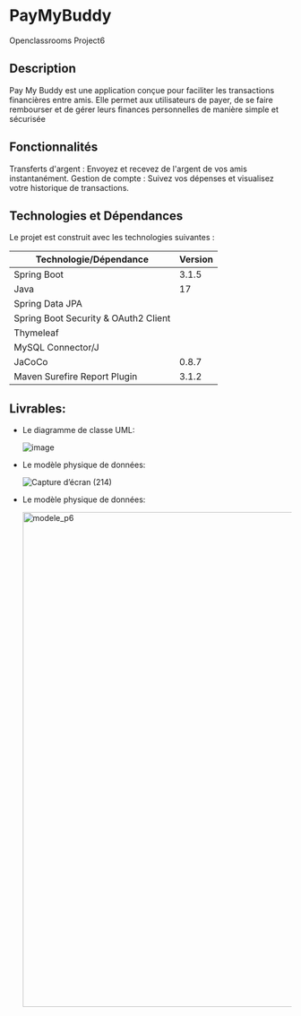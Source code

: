 # PayMyBuddy
Openclassrooms Project6

## Description

Pay My Buddy est une application conçue pour faciliter les transactions financières entre amis. Elle permet aux utilisateurs de payer, de se faire rembourser et de gérer leurs finances personnelles de manière simple et sécurisée

## Fonctionnalités

Transferts d'argent : Envoyez et recevez de l'argent de vos amis instantanément.
Gestion de compte : Suivez vos dépenses et visualisez votre historique de transactions.

## Technologies et Dépendances

Le projet est construit avec les technologies suivantes :

| Technologie/Dépendance              | Version       |
| ----------------------------------- | ------------- |
| Spring Boot                         | 3.1.5         |
| Java                                | 17            |
| Spring Data JPA                     |               |
| Spring Boot Security & OAuth2 Client|               |
| Thymeleaf                           |               |
| MySQL Connector/J                   |               |
| JaCoCo                              | 0.8.7         |
| Maven Surefire Report Plugin        | 3.1.2         |


## Livrables:
- Le diagramme de classe UML:   

  ![image](https://github.com/DAVID-EL-CHAAR/New-Project-5/assets/80713536/5a101b38-abf5-4c52-9439-963eddf90dc7)

  
- Le modèle physique de données:   

  ![Capture d’écran (214)](https://github.com/DAVID-EL-CHAAR/New-Project-5/assets/80713536/75631255-f42b-40d4-88cc-4f7c54d24abf)


  
- Le modèle physique de données:   

  <img width="883" alt="modele_p6" src="https://user-images.githubusercontent.com/65612959/138292655-e71c6c53-4ba5-4758-8f59-ea7f3b42351f.png">


